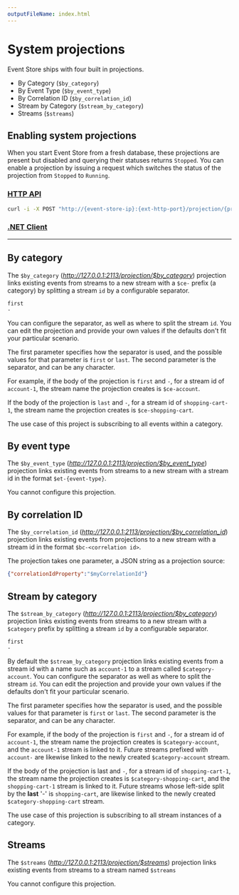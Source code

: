 ```yaml
---
outputFileName: index.html
---
```


<!-- TODO: retrofit to shopping cart examples? -->

# System projections

Event Store ships with four built in projections.

-   By Category (`$by_category`)
-   By Event Type (`$by_event_type`)
- By Correlation ID (`$by_correlation_id`)
-   Stream by Category (`$stream_by_category`)
-   Streams (`$streams`)

## Enabling system projections

When you start Event Store from a fresh database, these projections are present but disabled and querying their statuses returns `Stopped`. You can enable a projection by issuing a request which switches the status of the projection from `Stopped` to `Running`.

### [HTTP API](#tab/tabid-5)

```bash
curl -i -X POST "http://{event-store-ip}:{ext-http-port}/projection/{projection-name}/command/enable" -H "accept:application/json" -H "Content-Length:0" -u admin:changeit
```

### [.NET Client](#tab/tabid-6)

<!-- TODO: Is there a .NET equivelant? -->

* * *

## By category

The `$by_category` (_http://127.0.0.1:2113/projection/$by_category_) projection links existing events from streams to a new stream with a `$ce-` prefix (a category) by splitting a stream `id` by a configurable separator.

```text
first
-
```

You can configure the separator, as well as where to split the stream `id`. You can edit the projection and provide your own values if the defaults don't fit your particular scenario.

The first parameter specifies how the separator is used, and the possible values for that parameter is `first` or `last`. The second parameter is the separator, and can be any character.

For example, if the body of the projection is `first` and `-`, for a stream id of `account-1`, the stream name the projection creates is `$ce-account`.

If the body of the projection is `last` and `-`, for a stream id of `shopping-cart-1`, the stream name the projection creates is `$ce-shopping-cart`.

The use case of this project is subscribing to all events within a category.

## By event type

The `$by_event_type` (_http://127.0.0.1:2113/projection/$by_event_type_) projection links existing events from streams to a new stream with a stream id in the format `$et-{event-type}`.

You cannot configure this projection.

## By correlation ID

The `$by_correlation_id` (_http://127.0.0.1:2113/projection/$by_correlation_id_) projection links existing events from projections to a new stream with a stream id in the format `$bc-<correlation id>`.

The projection takes one parameter, a JSON string as a projection source:

```json
{"correlationIdProperty":"$myCorrelationId"}
```

## Stream by category

The `$stream_by_category` (_http://127.0.0.1:2113/projection/$by_category_) projection links existing events from streams to a new stream with a `$category` prefix by splitting a stream `id` by a configurable separator.

```text
first
-
```

By default the `$stream_by_category` projection links existing events from a stream id with a name such as `account-1` to a stream called `$category-account`. You can configure the separator as well as where to split the stream `id`. You can edit the projection and provide your own values if the defaults don't fit your particular scenario.

The first parameter specifies how the separator is used, and the possible values for that parameter is `first` or `last`. The second parameter is the separator, and can be any character.

For example, if the body of the projection is `first` and `-`, for a stream id of `account-1`, the stream name the projection creates is `$category-account`, and the `account-1` stream is linked to it. Future streams prefixed with `account-` are likewise linked to the newly created `$category-account` stream.

If the body of the projection is last and `-`, for a stream id of `shopping-cart-1`, the stream name the projection creates is `$category-shopping-cart`, and the `shopping-cart-1` stream is linked to it.  Future streams whose left-side split by the __last__ '-' is `shopping-cart`, are likewise linked to the newly created `$category-shopping-cart` stream.

The use case of this projection is subscribing to all stream instances of a category.

## Streams

The `$streams` (_http://127.0.0.1:2113/projection/$streams_) projection links existing events from streams to a stream named `$streams`

You cannot configure this projection.
